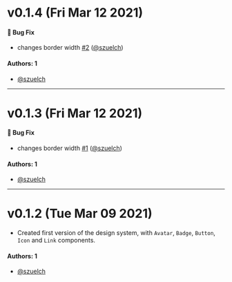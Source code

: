 # v0.1.4 (Fri Mar 12 2021)

#### 🐛 Bug Fix

- changes border width [#2](https://github.com/szuelch/learnstorybook-design-system/pull/2) ([@szuelch](https://github.com/szuelch))

#### Authors: 1

- [@szuelch](https://github.com/szuelch)

---

# v0.1.3 (Fri Mar 12 2021)

#### 🐛 Bug Fix

- changes border width [#1](https://github.com/szuelch/learnstorybook-design-system/pull/1) ([@szuelch](https://github.com/szuelch))

#### Authors: 1

- [@szuelch](https://github.com/szuelch)

---

# v0.1.2 (Tue Mar 09 2021)

- Created first version of the design system, with `Avatar`, `Badge`, `Button`, `Icon` and `Link` components.

#### Authors: 1

- [@szuelch](https://github.com/szuelch)
